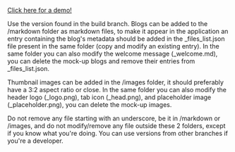 [Click here for a demo!](https://amin394t.github.io/Personal-Blog/)

Use the version found in the build branch. Blogs can be added to the /markdown folder as markdown files, to make it appear in the application an entry containing the blog's metadata should be added in the _files_list.json file present in the same folder (copy and modify an existing entry). In the same folder you can also modify the welcome message (_welcome.md), you can delete the mock-up blogs and remove their entries from _files_list.json.

Thumbnail images can be added in the /images folder, it should preferably have a 3:2 aspect ratio or close. In the same folder you can also modify the header logo (_logo.png), tab icon (_head.png), and placeholder image (_placeholder.png), you can delete the mock-up images.

Do not remove any file starting with an underscore, be it in /markdown or /images, and do not modify/remove any file outside these 2 folders, except if you know what you're doing. You can use versions from other branches if you're a developer.
